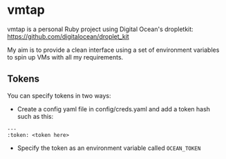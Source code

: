 # vmtap

vmtap is a personal Ruby project using Digital Ocean's dropletkit:
https://github.com/digitalocean/droplet_kit

My aim is to provide a clean interface using a set of environment
variables to spin up VMs with all my requirements.

## Tokens

You can specify tokens in two ways:

* Create a config yaml file in config/creds.yaml and add a token hash such as this:
```
---
:token: <token here>
```

* Specify the token as an environment variable called `OCEAN_TOKEN`
